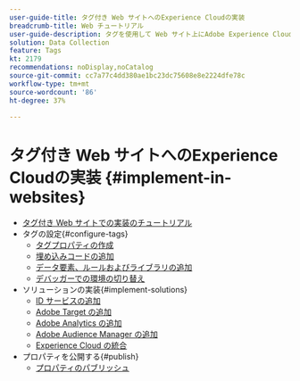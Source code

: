 ```yaml
---
user-guide-title: タグ付き Web サイトへのExperience Cloudの実装
breadcrumb-title: Web チュートリアル
user-guide-description: タグを使用して Web サイト上にAdobe Experience Cloudソリューションを実装する方法について説明します。
solution: Data Collection
feature: Tags
kt: 2179
recommendations: noDisplay,noCatalog
source-git-commit: cc7a77c4dd380ae1bc23dc75608e8e2224dfe78c
workflow-type: tm+mt
source-wordcount: '86'
ht-degree: 37%

---
```



# タグ付き Web サイトへのExperience Cloudの実装 {#implement-in-websites}

+ [タグ付き Web サイトでの実装のチュートリアル](overview.md)
+ タグの設定{#configure-tags}
   + [タグプロパティの作成](create-a-property.md)
   + [埋め込みコードの追加](add-embed-code.md)
   + [データ要素、ルールおよびライブラリの追加](add-data-elements-rules.md)
   + [デバッガーでの環境の切り替え](switch-environments.md)
+ ソリューションの実装{#implement-solutions}
   + [ID サービスの追加](id-service.md)
   + [Adobe Target の追加](target.md)
   + [Adobe Analytics の追加](analytics.md)
   + [Adobe Audience Manager の追加](audience-manager.md)
   + [Experience Cloud の統合](integrations.md)
+ プロパティを公開する{#publish}
   + [プロパティのパブリッシュ](publish.md)
